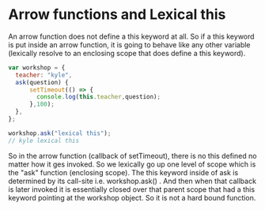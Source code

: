# Arrow functions and Lexical this
An arrow function does not define a this keyword at all. So if a this keyword is put inside an arrow function, it is going to behave like any other variable (lexically resolve to an enclosing scope that does define a this keyword).

```javascript
var workshop = {
  teacher: "kyle",
  ask(question) {
      setTimeout(() => {
        console.log(this.teacher,question);
      },100);
  },
};

workshop.ask("lexical this");
// kyle lexical this
```

So in the arrow function (callback of setTimeout), 
there is no this defined no matter how it ges invoked. 
So we lexically go up one level of scope which is the "ask"
function (enclosing scope). The this keyword inside of ask 
is determined by its call-site i.e. workshop.ask() . And then when 
that callback is later invoked it is essentially closed over 
that parent scope that had a this keyword pointing at the workshop object. So it is not a hard bound function.
